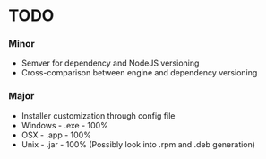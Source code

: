 # TODO

### Minor

  * Semver for dependency and NodeJS versioning
  * Cross-comparison between engine and dependency versioning

### Major

  * Installer customization through config file
  * Windows - .exe - 100%
  * OSX - .app - 100%
  * Unix - .jar - 100% (Possibly look into .rpm and .deb generation)
